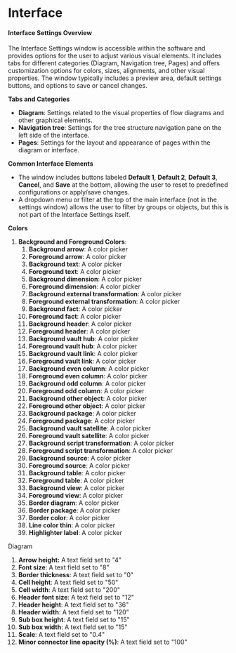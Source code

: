 # Interface

#### Interface Settings Overview

The Interface Settings window is accessible within the software and provides options for the user to adjust various visual elements. It includes tabs for different categories (Diagram, Navigation tree, Pages) and offers customization options for colors, sizes, alignments, and other visual properties. The window typically includes a preview area, default settings buttons, and options to save or cancel changes.

**Tabs and Categories**

* **Diagram**: Settings related to the visual properties of flow diagrams and other graphical elements.
* **Navigation tree**: Settings for the tree structure navigation pane on the left side of the interface.
* **Pages**: Settings for the layout and appearance of pages within the diagram or interface.

**Common Interface Elements**

* The window includes buttons labeled **Default 1**, **Default 2**, **Default 3**, **Cancel**, and **Save** at the bottom, allowing the user to reset to predefined configurations or apply/save changes.
* A dropdown menu or filter at the top of the main interface (not in the settings window) allows the user to filter by groups or objects, but this is not part of the Interface Settings itself.

&#x20;**Colors**

1. **Background and Foreground Colors**:
   1. **Background arrow**: A color picker&#x20;
   2. **Foreground arrow**: A color picker&#x20;
   3. **Background text**: A color picker&#x20;
   4. **Foreground text**: A color picker&#x20;
   5. **Background dimension**: A color picker&#x20;
   6. **Foreground dimension**: A color picker&#x20;
   7. **Background external transformation**: A color picker
   8. **Foreground external transformation**: A color picker
   9. **Background fact**: A color picker
   10. **Foreground fact**: A color picker&#x20;
   11. **Background header**: A color picker&#x20;
   12. **Foreground header**: A color picker&#x20;
   13. **Background vault hub**: A color picker
   14. **Foreground vault hub**: A color picker&#x20;
   15. **Background vault link**: A color picker&#x20;
   16. **Foreground vault link**: A color picker
   17. **Background even column**: A color picker&#x20;
   18. **Foreground even column**: A color picker&#x20;
   19. **Background odd column**: A color picker&#x20;
   20. **Foreground odd column**: A color picker&#x20;
   21. **Background other object**: A color picker&#x20;
   22. **Foreground other object**: A color picker&#x20;
   23. **Background package**: A color picker&#x20;
   24. **Foreground package**: A color picker&#x20;
   25. **Background vault satellite**: A color picker&#x20;
   26. **Foreground vault satellite**: A color picker
   27. **Background script transformation**: A color picker
   28. **Foreground script transformation**: A color picker&#x20;
   29. **Background source**: A color picker&#x20;
   30. **Foreground source**: A color picker&#x20;
   31. **Background table**: A color picker&#x20;
   32. **Foreground table**: A color picker&#x20;
   33. **Background view**: A color picker
   34. **Foreground view**: A color picker
   35. **Border diagram**: A color picker&#x20;
   36. **Border package**: A color picker&#x20;
   37. **Border color**: A color picker
   38. **Line color thin**: A color picker&#x20;
   39. **Highlighter label**: A color picker&#x20;

&#x20; Diagram

1. **Arrow height:** A text field set to "4"
2. **Font size**: A text field set to "8"
3. **Border thickness**: A text field set to "0"
4. **Cell height**: A text field set to "50"
5. **Cell width**: A text field set to "200"
6. **Header font size**: A text field set to "12"
7. **Header height**: A text field set to "36"
8. **Header width**: A text field set to "120"
9. **Sub box height**: A text field set to "15"
10. **Sub box width**: A text field set to "15"
11. **Scale**: A text field set to "0.4"
12. **Minor connector line opacity (%)**: A text field set to "100"





####
